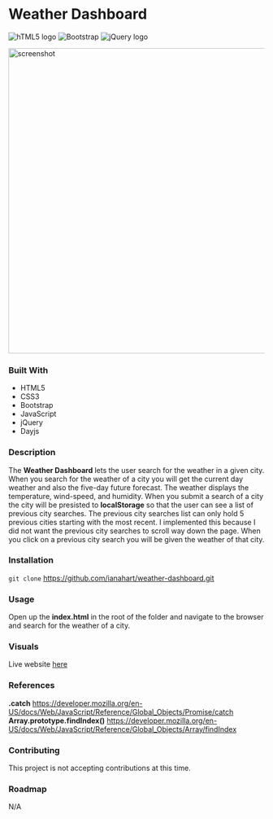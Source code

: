 # Weather Dashboard

![hTML5 logo](https://camo.githubusercontent.com/830abe9a9f6a6b6d33bca330c069362c88809342ebb9772c1a36a13484a12b46/68747470733a2f2f696d672e736869656c64732e696f2f7374617469632f76313f7374796c653d666f722d7468652d6261646765266d6573736167653d48544d4c3526636f6c6f723d453334463236266c6f676f3d48544d4c35266c6f676f436f6c6f723d464646464646266c6162656c3d)
![Bootstrap](https://camo.githubusercontent.com/d05ff2d97c0f0ce802dd6f4ad93790623f66b4d503a2be97c9222c920b34314c/68747470733a2f2f696d672e736869656c64732e696f2f7374617469632f76313f7374796c653d666f722d7468652d6261646765266d6573736167653d426f6f74737472617026636f6c6f723d373935324233266c6f676f3d426f6f747374726170266c6f676f436f6c6f723d464646464646266c6162656c3d)
![jQuery logo](https://camo.githubusercontent.com/6e36af4e3cce1195ac21daf9bd921c809682ada6394a9f61a8b656991c1d6519/68747470733a2f2f696d672e736869656c64732e696f2f7374617469632f76313f7374796c653d666f722d7468652d6261646765266d6573736167653d6a517565727926636f6c6f723d303736394144266c6f676f3d6a5175657279266c6f676f436f6c6f723d464646464646266c6162656c3d)

<img width="600" alt="screenshot" src="https://github.com/ianahart/weather-dashboard/assets/29121238/e6f9ca21-4807-4222-a228-052525c648e4">


### Built With

- HTML5
- CSS3
- Bootstrap
- JavaScript
- jQuery
- Dayjs

### Description

The **Weather Dashboard** lets the user search for the weather in a given city. When you search for the weather of a city you will get the current day weather and also the five-day future forecast. The weather displays the temperature, wind-speed, and humidity. When you submit a search of a city the city will be presisted to **localStorage** so that the user can see a list of previous city searches. The previous city searches list can only hold 5 previous cities starting with the most recent. I implemented this because I did not want the previous city searches to scroll way down the page. When you click on a previous city search you will be given the weather of that city.

### Installation

`git clone` https://github.com/ianahart/weather-dashboard.git

### Usage

Open up the **index.html** in the root of the folder
and navigate to the browser and search for the weather of a city.

### Visuals

Live website [here](https://ianahart.github.io/weather-dashboard/)

### References

**.catch** https://developer.mozilla.org/en-US/docs/Web/JavaScript/Reference/Global_Objects/Promise/catch
**Array.prototype.findIndex()** https://developer.mozilla.org/en-US/docs/Web/JavaScript/Reference/Global_Objects/Array/findIndex

### Contributing

This project is not accepting contributions at this time.

### Roadmap

N/A
